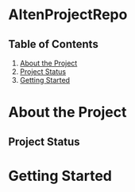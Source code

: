 # AltenProjectRepo

## Table of Contents
1. [About the Project](#about-the-project)
1. [Project Status](#project-status)
1. [Getting Started](#getting-started)

# About the Project

## Project Status

# Getting Started
